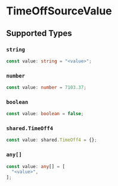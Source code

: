 # TimeOffSourceValue


## Supported Types

### `string`

```typescript
const value: string = "<value>";
```

### `number`

```typescript
const value: number = 7103.37;
```

### `boolean`

```typescript
const value: boolean = false;
```

### `shared.TimeOff4`

```typescript
const value: shared.TimeOff4 = {};
```

### `any[]`

```typescript
const value: any[] = [
  "<value>",
];
```

